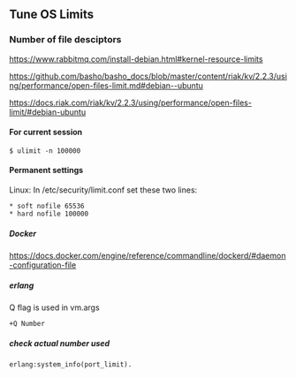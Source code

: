 ## Tune OS Limits

### Number of file desciptors

https://www.rabbitmq.com/install-debian.html#kernel-resource-limits

https://github.com/basho/basho_docs/blob/master/content/riak/kv/2.2.3/using/performance/open-files-limit.md#debian--ubuntu

https://docs.riak.com/riak/kv/2.2.3/using/performance/open-files-limit/#debian-ubuntu

#### For current session

```
$ ulimit -n 100000
```

#### Permanent settings

Linux: In /etc/security/limit.conf set these two lines:

```
* soft nofile 65536
* hard nofile 100000
```

##### Docker
https://docs.docker.com/engine/reference/commandline/dockerd/#daemon-configuration-file


##### erlang

Q flag is used in vm.args

`+Q Number `


##### check actual number used

```
erlang:system_info(port_limit).
```